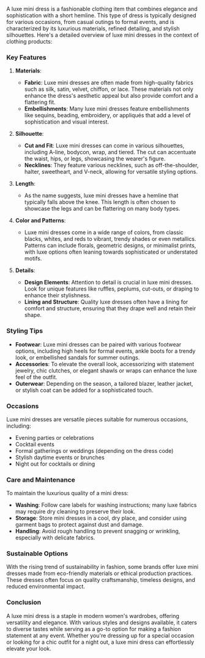 A luxe mini dress is a fashionable clothing item that combines elegance and sophistication with a short hemline. This type of dress is typically designed for various occasions, from casual outings to formal events, and is characterized by its luxurious materials, refined detailing, and stylish silhouettes. Here's a detailed overview of luxe mini dresses in the context of clothing products:

### Key Features

1. **Materials**:
   - **Fabric**: Luxe mini dresses are often made from high-quality fabrics such as silk, satin, velvet, chiffon, or lace. These materials not only enhance the dress's aesthetic appeal but also provide comfort and a flattering fit.
   - **Embellishments**: Many luxe mini dresses feature embellishments like sequins, beading, embroidery, or appliqués that add a level of sophistication and visual interest.

2. **Silhouette**:
   - **Cut and Fit**: Luxe mini dresses can come in various silhouettes, including A-line, bodycon, wrap, and tiered. The cut can accentuate the waist, hips, or legs, showcasing the wearer's figure.
   - **Necklines**: They feature various necklines, such as off-the-shoulder, halter, sweetheart, and V-neck, allowing for versatile styling options.

3. **Length**:
   - As the name suggests, luxe mini dresses have a hemline that typically falls above the knee. This length is often chosen to showcase the legs and can be flattering on many body types.

4. **Color and Patterns**:
   - Luxe mini dresses come in a wide range of colors, from classic blacks, whites, and reds to vibrant, trendy shades or even metallics. Patterns can include florals, geometric designs, or minimalist prints, with luxe options often leaning towards sophisticated or understated motifs.

5. **Details**:
   - **Design Elements**: Attention to detail is crucial in luxe mini dresses. Look for unique features like ruffles, peplums, cut-outs, or draping to enhance their stylishness.
   - **Lining and Structure**: Quality luxe dresses often have a lining for comfort and structure, ensuring that they drape well and retain their shape.

### Styling Tips

- **Footwear**: Luxe mini dresses can be paired with various footwear options, including high heels for formal events, ankle boots for a trendy look, or embellished sandals for summer outings.
- **Accessories**: To elevate the overall look, accessorizing with statement jewelry, chic clutches, or elegant shawls or wraps can enhance the luxe feel of the outfit.
- **Outerwear**: Depending on the season, a tailored blazer, leather jacket, or stylish coat can be added for a sophisticated touch.

### Occasions

Luxe mini dresses are versatile pieces suitable for numerous occasions, including:
- Evening parties or celebrations
- Cocktail events
- Formal gatherings or weddings (depending on the dress code)
- Stylish daytime events or brunches
- Night out for cocktails or dining

### Care and Maintenance

To maintain the luxurious quality of a mini dress:
- **Washing**: Follow care labels for washing instructions; many luxe fabrics may require dry cleaning to preserve their look.
- **Storage**: Store mini dresses in a cool, dry place, and consider using garment bags to protect against dust and damage.
- **Handling**: Avoid rough handling to prevent snagging or wrinkling, especially with delicate fabrics.

### Sustainable Options

With the rising trend of sustainability in fashion, some brands offer luxe mini dresses made from eco-friendly materials or ethical production practices. These dresses often focus on quality craftsmanship, timeless designs, and reduced environmental impact.

### Conclusion

A luxe mini dress is a staple in modern women's wardrobes, offering versatility and elegance. With various styles and designs available, it caters to diverse tastes while serving as a go-to option for making a fashion statement at any event. Whether you're dressing up for a special occasion or looking for a chic outfit for a night out, a luxe mini dress can effortlessly elevate your look.